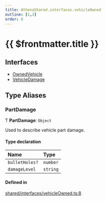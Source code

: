 ```yaml
---
title: AthenaShared.interfaces.vehicleOwned
outline: [1,3]
order: 0
---
```


# {{ $frontmatter.title }}


## Interfaces

- [OwnedVehicle](../interfaces/shared_interfaces_vehicleOwned_OwnedVehicle.md)
- [VehicleDamage](../interfaces/shared_interfaces_vehicleOwned_VehicleDamage.md)

## Type Aliases

### PartDamage

Ƭ **PartDamage**: `Object`

Used to describe vehicle part damage.

#### Type declaration

| Name | Type |
| :------ | :------ |
| `bulletHoles?` | `number` |
| `damageLevel` | `string` |

#### Defined in

[shared/interfaces/vehicleOwned.ts:8](https://github.com/Stuyk/altv-athena/blob/71db7b8/src/core/shared/interfaces/vehicleOwned.ts#L8)
